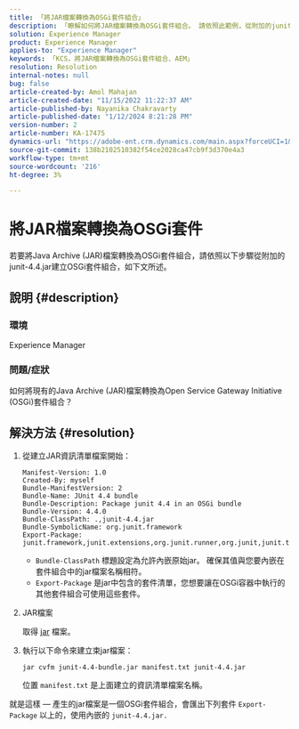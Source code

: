 ```yaml
---
title: 「將JAR檔案轉換為OSGi套件組合」
description: 「瞭解如何將JAR檔案轉換為OSGi套件組合。 請依照此範例，從附加的junit-4.4.jar建立OSGi套件組合。」
solution: Experience Manager
product: Experience Manager
applies-to: "Experience Manager"
keywords: 「KCS，將JAR檔案轉換為OSGi套件組合、AEM」
resolution: Resolution
internal-notes: null
bug: false
article-created-by: Amol Mahajan
article-created-date: "11/15/2022 11:22:37 AM"
article-published-by: Nayanika Chakravarty
article-published-date: "1/12/2024 8:21:28 PM"
version-number: 2
article-number: KA-17475
dynamics-url: "https://adobe-ent.crm.dynamics.com/main.aspx?forceUCI=1&pagetype=entityrecord&etn=knowledgearticle&id=b50610c9-d764-ed11-9561-6045bd006a22"
source-git-commit: 138b2102510382f54ce2028ca47cb9f3d370e4a3
workflow-type: tm+mt
source-wordcount: '216'
ht-degree: 3%

---
```


# 將JAR檔案轉換為OSGi套件


若要將Java Archive (JAR)檔案轉換為OSGi套件組合，請依照以下步驟從附加的junit-4.4.jar建立OSGi套件組合，如下文所述。

## 說明 {#description}


### <b>環境</b>

Experience Manager

### <b>問題/症狀</b>

如何將現有的Java Archive (JAR)檔案轉換為Open Service Gateway Initiative (OSGi)套件組合？


## 解決方法 {#resolution}


1. 從建立JAR資訊清單檔案開始：



   ```
   Manifest-Version: 1.0
   Created-By: myself
   Bundle-ManifestVersion: 2
   Bundle-Name: JUnit 4.4 bundle
   Bundle-Description: Package junit 4.4 in an OSGi bundle
   Bundle-Version: 4.4.0
   Bundle-ClassPath: .,junit-4.4.jar
   Bundle-SymbolicName: org.junit.framework
   Export-Package: junit.framework,junit.extensions,org.junit.runner,org.junit,junit.textui
   ```







   - `Bundle-ClassPath` 標題設定為允許內嵌原始jar。 確保其值與您要內嵌在套件組合中的jar檔案名稱相符。
   - `Export-Package` 是jar中包含的套件清單，您想要讓在OSGi容器中執行的其他套件組合可使用這些套件。
2. JAR檔案<br>


   取得 [jar](http://mirrors.ibiblio.org/pub/mirrors/maven2/junit/junit/4.4/junit-4.4.jar) 檔案。
3. 執行以下命令來建立束jar檔案：<br>


   ```
   jar cvfm junit-4.4-bundle.jar manifest.txt junit-4.4.jar
   ```



   位置 `manifest.txt` 是上面建立的資訊清單檔案名稱。


就是這樣 — 產生的jar檔案是一個OSGi套件組合，會匯出下列套件 `Export-Package` 以上的，使用內嵌的 `junit-4.4.jar.`
